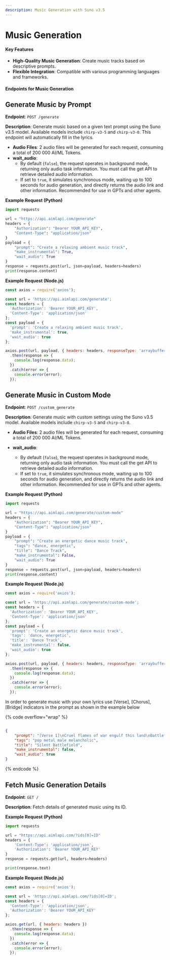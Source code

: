 ```yaml
---
description: Music Generation with Suno v3.5
---
```


# Music Generation

#### Key Features

* **High-Quality Music Generation**: Create music tracks based on descriptive prompts.
* **Flexible Integration**: Compatible with various programming languages and frameworks.

#### Endpoints for Music Generation

## **Generate Music by Prompt**

**Endpoint**: `POST /generate`

**Description**: Generate music based on a given text prompt using the Suno v3.5 model. Available models include `chirp-v3-5` and `chirp-v3-0`. This endpoint will automatically fill in the lyrics.

* **Audio Files**: 2 audio files will be generated for each request, consuming a total of 200 000 AI/ML Tokens.
* **wait\_audio**:
  * By default (`false`), the request operates in background mode, returning only audio task information. You must call the get API to retrieve detailed audio information.
  * If set to `true`, it simulates synchronous mode, waiting up to 100 seconds for audio generation, and directly returns the audio link and other information. Recommended for use in GPTs and other agents.

**Example Request (Python)**

```python
import requests

url = "https://api.aimlapi.com/generate"
headers = {
    "Authorization": "Bearer YOUR_API_KEY",
    "Content-Type": "application/json"
}
payload = {
    "prompt": "Create a relaxing ambient music track",
    "make_instrumental": True,
    "wait_audio": True
}
response = requests.post(url, json=payload, headers=headers)
print(response.content)

```

**Example Request (Node.js)**

```javascript
const axios = require('axios');

const url = 'https://api.aimlapi.com/generate';
const headers = {
  'Authorization': 'Bearer YOUR_API_KEY',
  'Content-Type': 'application/json'
};
const payload = {
  'prompt': 'Create a relaxing ambient music track',
  'make_instrumental': true,
  'wait_audio': true
};

axios.post(url, payload, { headers: headers, responseType: 'arraybuffer' })
  .then(response => {
    console.log(response.data);
  })
  .catch(error => {
    console.error(error);
  });

```

## **Generate Music in Custom Mode**

**Endpoint**: `POST /custom_generate`

**Description**: Generate music with custom settings using the Suno v3.5 model. Available models include `chirp-v3-5` and `chirp-v3-0`.

* **Audio Files**: 2 audio files will be generated for each request, consuming a total of 200 000 AI/ML Tokens.
*   **wait\_audio**:

    * By default (`false`), the request operates in background mode, returning only audio task information. You must call the get API to retrieve detailed audio information.
    * If set to `true`, it simulates synchronous mode, waiting up to 100 seconds for audio generation, and directly returns the audio link and other information. Recommended for use in GPTs and other agents.



**Example Request (Python)**

```python
import requests

url = "https://api.aimlapi.com/generate/custom-mode"
headers = {
    "Authorization": "Bearer YOUR_API_KEY",
    "Content-Type": "application/json"
}
payload = {
    "prompt": "Create an energetic dance music track",
    "tags": "dance, energetic",
    "title": "Dance Track",
    "make_instrumental": False,
    "wait_audio": True
}
response = requests.post(url, json=payload, headers=headers)
print(response.content)

```

**Example Request (Node.js)**

```javascript
const axios = require('axios');

const url = 'https://api.aimlapi.com/generate/custom-mode';
const headers = {
  'Authorization': 'Bearer YOUR_API_KEY',
  'Content-Type': 'application/json'
};
const payload = {
  'prompt': 'Create an energetic dance music track',
  'tags': 'dance, energetic',
  'title': 'Dance Track',
  'make_instrumental': false,
  'wait_audio': true
};

axios.post(url, payload, { headers: headers, responseType: 'arraybuffer' })
  .then(response => {
    console.log(response.data);
  })
  .catch(error => {
    console.error(error);
  });

```

In order to generate music with your own lyrics use \[Verse], \[Chorus], \[Bridge] indicators in the prompt as shown in the example below

{% code overflow="wrap" %}
```json

{
    "prompt": "[Verse 1]\nCruel flames of war engulf this land\nBattlefields filled with death and dread\nInnocent souls in darkness, they rest\nMy heart trembles in this silent test\n\n[Verse 2]\nPeople weep for loved ones lost\nBattered bodies bear the cost\nSeeking peace and hope once known\nOur grief transforms to hearts of stone\n\n[Chorus]\nSilent battlegrounds, no birds' song\nShadows of war, where we don't belong\nMay flowers of peace bloom in this place\nLet's guard this precious dream with grace\n\n[Bridge]\nThrough the ashes, we will rise\nHand in hand, towards peaceful skies\nNo more sorrow, no more pain\nTogether, we'll break these chains\n\n[Chorus]\nSilent battlegrounds, no birds' song\nShadows of war, where we don't belong\nMay flowers of peace bloom in this place\nLet's guard this precious dream with grace\n\n[Outro]\nIn unity, our strength will grow\nA brighter future, we'll soon know\nFrom the ruins, hope will spring\nA new dawn, we'll together bring",
    "tags": "pop metal male melancholic",
    "title": "Silent Battlefield",
    "make_instrumental": false,
    "wait_audio": true
}

```
{% endcode %}

## Fetch Music Generation Details

**Endpoint**: `GET /`

**Description**: Fetch details of generated music using its ID.

**Example Request (Python)**

```python
import requests

url = "https://api.aimlapi.com/?ids[0]=ID"
headers = {
    'Content-Type': 'application/json',
    'Authorization': 'Bearer YOUR_API_KEY'
}
response = requests.get(url, headers=headers)

print(response.text)

```

**Example Request (Node.js)**

```javascript
const axios = require('axios');

const url = 'https://api.aimlapi.com/?ids[0]=ID';
const headers = {
  'Content-Type': 'application/json',
  'Authorization': 'Bearer YOUR_API_KEY'
};

axios.get(url, { headers: headers })
  .then(response => {
    console.log(response.data);
  })
  .catch(error => {
    console.error(error);
  });

```
